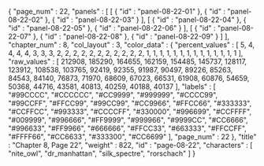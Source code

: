 {
  "page_num" : 22,
  "panels" : [
    [
      {
        "id" : "panel-08-22-01"
      },
      {
        "id" : "panel-08-22-02"
      },
      {
        "id" : "panel-08-22-03"
      }
    ],
    [
      {
        "id" : "panel-08-22-04"
      },
      {
        "id" : "panel-08-22-05"
      },
      {
        "id" : "panel-08-22-06"
      }
    ],
    [
      {
        "id" : "panel-08-22-07"
      },
      {
        "id" : "panel-08-22-08"
      },
      {
        "id" : "panel-08-22-09"
      }
    ]
  ],
  "chapter_num" : 8,
  "col_layout" : 3,
  "color_data" : {
    "percent_values" : [
      5,
      4,
      4,
      4,
      4,
      3,
      3,
      3,
      2,
      2,
      2,
      2,
      2,
      2,
      2,
      2,
      2,
      2,
      2,
      1,
      1,
      1,
      1,
      1,
      1,
      1,
      1,
      1,
      1,
      1,
      1,
      1,
      1
    ],
    "raw_values" : [
      212908,
      185290,
      164655,
      162159,
      154485,
      145737,
      128117,
      123912,
      108538,
      103765,
      92419,
      92355,
      91987,
      90497,
      89226,
      85263,
      84543,
      84140,
      76873,
      71970,
      68609,
      67023,
      66531,
      61908,
      60876,
      54659,
      50368,
      44716,
      43581,
      40813,
      40259,
      40188,
      40137
    ],
    "labels" : [
      "#99CCCC",
      "#CCCCCC",
      "#CC9999",
      "#999999",
      "#CCCC99",
      "#99CCFF",
      "#FFCC99",
      "#99CC99",
      "#CC9966",
      "#FFCC66",
      "#333333",
      "#CCFFCC",
      "#993333",
      "#CCCCFF",
      "#330000",
      "#996699",
      "#CCFFFF",
      "#009999",
      "#996666",
      "#FF9999",
      "#999966",
      "#9999CC",
      "#CC6666",
      "#996633",
      "#FF9966",
      "#666666",
      "#FFCC33",
      "#663333",
      "#FFCCFF",
      "#FFFF66",
      "#CC6633",
      "#333300",
      "#CC6699"
    ],
    "page_num" : 22
  },
  "title" : "Chapter 8, Page 22",
  "weight" : 822,
  "id" : "page-08-22",
  "characters" : [
    "nite_owl",
    "dr_manhattan",
    "silk_spectre",
    "rorschach"
  ]
}
